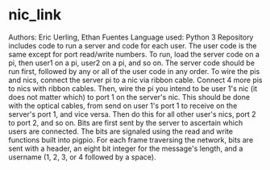 # nic_link
Authors: Eric Uerling, Ethan Fuentes
Language used: Python 3
Repository includes code to run a server and code for each user. The user code is the same except for port read/write numbers. To run, load the server code on a pi, then user1 on a pi, user2 on a pi, and so on. The server code should be run first, followed by any or all of the user code in any order. To wire the pis and nics, connect the server pi to a nic via ribbon cable. Connect 4 more pis to nics with ribbon cables. Then, wire the pi you intend to be user 1's nic (it does not matter which) to port 1 on the server's nic. This should be done with the optical cables, from send on user 1's port 1 to receive on the server's port 1, and vice versa. Then do this for all other user's nics, port 2 to port 2, and so on. Bits are first sent by the server to ascertain which users are connected. The bits are signaled using the read and write functions built into pigpio.
For each frame traversing the network, bits are sent with a header, an eight bit integer for the message's length, and a username (1, 2, 3, or 4 followed by a space). 
